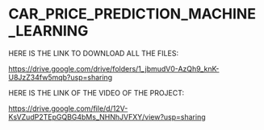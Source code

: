# CAR_PRICE_PREDICTION_MACHINE_LEARNING

HERE IS THE LINK TO DOWNLOAD ALL THE FILES:

https://drive.google.com/drive/folders/1_jbmudV0-AzQh9_knK-U8JzZ34fw5mqb?usp=sharing

HERE IS THE LINK OF THE VIDEO OF THE PROJECT:

https://drive.google.com/file/d/12V-KsVZudP2TEpGQBG4bMs_NHNhJVFXY/view?usp=sharing
